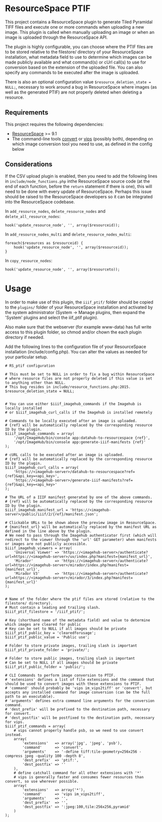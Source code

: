 # ResourceSpace PTIF

This project contains a ResourceSpace plugin to generate Tiled Pyramidal TIFF files and execute one or more commands when uploading a new image. This plugin is called when manually uploading an image or when an image is uploaded through the ResourceSpace API.

The plugin is highly configurable, you can choose where the PTIF files are to be stored relative to the filestore/ directory of your ResourceSpace installation, what metadata field to use to determine which images can be made publicly available and what command(s) or cUrl call(s) to use for conversion based on the extension of the uploaded file. You can also specify any commands to be executed after the image is uploaded.

There is also an optional configuration value ``$resource_deletion_state = NULL;``, necessary to work around a bug in ResourceSpace where images (as well as the generated PTIF) are not properly deleted when deleting a resource.

## Requirements

This project requires the following dependencies:
* [ResourceSpace](https://www.resourcespace.com/get) >= 9.1
* The command-line tools [convert](https://imagemagick.org/) or [vips](https://github.com/libvips/libvips) (possibly both), depending on which image conversion tool you need to use, as defined in the config below

## Considerations

If the CSV upload plugin is enabled, then you need to add the following lines in `include/node_functions.php` inthe ResourceSpace source code (at the end of each function, before the `return` statement if there is one), this will need to be done with every update of ResourceSpace. Perhaps this issue should be raised to the ResourceSpace developers so it can be integrated into the ResourceSpace codebase.

In `add_resource_nodes`, `delete_resource_nodes` and `delete_all_resource_nodes`:
```
hook('update_resource_node', '', array($resourceid));
```
In `add_resource_nodes_multi` and `delete_resource_nodes_multi`:
```
foreach($resources as $resourceid) {
    hook('update_resource_node', '', array($resourceid));
}
```
In `copy_resource_nodes`:
```
hook('update_resource_node', '', array($resourceto));
```

# Usage

In order to make use of this plugin, the ``iiif_ptif/`` folder should be copied to the ``plugins/`` folder of your ResourceSpace installation and activated by the system administrator (System -> Manage plugins, then expand the 'System' plugins and select the iiif_ptif plugin).

Also make sure that the webserver (for example www-data) has full write access to this plugin folder, so chmod and/or chown the each plugin directory if needed.

Add the following lines to the configuration file of your ResourceSpace installation (include/config.php). You can alter the values as needed for your particular setup.

```
# RS_ptif configuration

# This must be set to NULL in order to fix a bug within ResourceSpace
# where resource files are not properly deleted if this value is set to anything other than NULL.
# This bug resides in include/resource_functions.php:2015.
$resource_deletion_state = NULL;


# You can use either $iiif_imagehub_commands if the Imagehub is locally installed
# or $iiif_imagehub_curl_calls if the Imagehub is installed remotely

# Commands to be locally executed after an image is uploaded.
# {ref} will be automatically replaced by the corresponding resource ID by the plugin.
$iiif_imagehub_commands = array(
    '/opt/ImageHub/bin/console app:datahub-to-resourcespace {ref}',
    '/opt/ImageHub/bin/console app:generate-iiif-manifests {ref}'
);

# cURL calls to be executed after an image is uploaded.
# {ref} will be automatically replaced by the corresponding resource ID by the plugin.
$iiif_imagehub_curl_calls = array(
    'https://<imagehub-server>/datahub-to-resourcespace?ref={ref}&api_key=<api_key>',
    'https://<imagehub-server>/generate-iiif-manifests?ref={ref}&api_key=<api_key>'
);

# The URL of a IIIF manifest generated by one of the above commands.
# {ref} will be automatically replaced by the corresponding resource ID by the plugin.
$iiif_imagehub_manifest_url = 'https://<imagehub-server>/public/iiif/2/{ref}/manifest.json';

# Clickable URLs to be shown above the preview image in ResourceSpace.
# {manifest_url} will be automatically replaced by the manifest URL as defined in the line above by the plugin.
# We need to pass through the Imagehub authenticator first (which will redirect to the viewer through the 'url' GET parameter) when manifests or images are not publicly accessible.
$iiif_imagehub_viewers = array(
    'Universal Viewer' => 'https://<imagehub-server>/authenticate?url=https://<imagehub-server>/uv/index.php?manifest={manifest_url}',
    'Mirador'          => 'https://<imagehub-server>/authenticate?url=https://<imagehub-server>/mirador/index.php?manifest={manifest_url}',
    'Mirador V3'       => 'https://<imagehub-server>/authenticate?url=https://<imagehub-server>/mirador/3/index.php?manifest={manifest_url}'
);


# Name of the folder where the ptif files are stored (relative to the filestore/ directory).
# Must contain a leading and trailing slash.
$iiif_ptif_filestore = '/iiif_ptif/';

# Key (shorthand name of the metadata field) and value to determine which images are cleared for public
# Key can be set to NULL if all images should be private
$iiif_ptif_public_key = 'clearedforusage';
$iiif_ptif_public_value = 'Public use';

# Folder to store private images, trailing slash is important
$iiif_ptif_private_folder = 'private/';

# Folder to store public images, trailing slash is important
# Can be set to NULL if all images should be private
$iiif_ptif_public_folder = 'public/';

# CLI Commands to perform image conversion to PTIF.
# 'extensions' defines a list of file extensions and the command that should be used to convert images with these extensions to PTIF.
# 'command' should probably be 'vips im_vips2tiff' or 'convert', but accepts any installed command for image conversion (can be the full path to an executable).
# 'arguments' defines extra command line arguments for the conversion command.
# 'dest_prefix' will be prefixed to the destination path, necessary for convert.
# 'dest_postfix' will be postfixed to the destination path, necessary for vips.
$iiif_ptif_commands = array(
    # vips cannot properly handle psb, so we need to use convert instead.
    array(
        'extensions'   => array('jpg', 'jpeg', 'psb'),
        'command'      => 'convert',
        'arguments'    => '-define tiff:tile-geometry=256x256 -compress jpeg -quality 100 -depth 8',
        'dest_prefix'  => 'ptif:',
        'dest_postfix' => ''
    ),
    # define catchall command for all other extensions with '*'
    # vips is generally faster and consumes fewer resources than convert, so use wherever possible.
    array(
        'extensions'   => array('*'),
        'command'      => 'vips im_vips2tiff',
        'arguments'    => '',
        'dest_prefix'  => '',
        'dest_postfix' => ':jpeg:100,tile:256x256,pyramid'
    )
);

```
